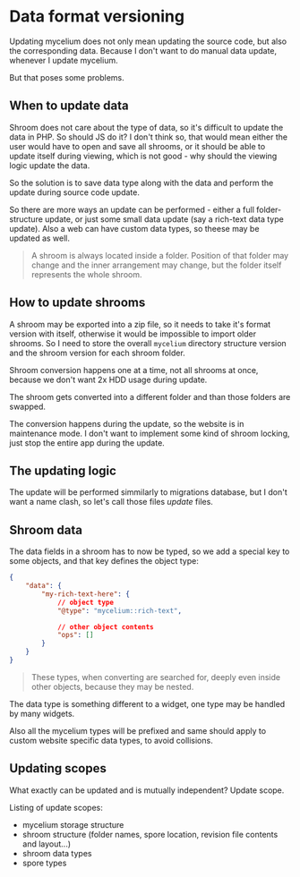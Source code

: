 Data format versioning
======================

Updating mycelium does not only mean updating the source code, but also the corresponding data. Because I don't want to do manual data update, whenever I update mycelium.

But that poses some problems.


## When to update data

Shroom does not care about the type of data, so it's difficult to update the data in PHP. So should JS do it? I don't think so, that would mean either the user would have to open and save all shrooms, or it should be able to update itself during viewing, which is not good - why should the viewing logic update the data.

So the solution is to save data type along with the data and perform the update during source code update.

So there are more ways an update can be performed - either a full folder-structure update, or just some small data update (say a rich-text data type update). Also a web can have custom data types, so theese may be updated as well.

> A shroom is always located inside a folder. Position of that folder may change and the inner arrangement may change, but the folder itself represents the whole shroom.


## How to update shrooms

A shroom may be exported into a zip file, so it needs to take it's format version with itself, otherwise it would be impossible to import older shrooms. So I need to store the overall `mycelium` directory structure version and the shroom version for each shroom folder.

Shroom conversion happens one at a time, not all shrooms at once, because we don't want 2x HDD usage during update.

The shroom gets converted into a different folder and than those folders are swapped.

The conversion happens during the update, so the website is in maintenance mode. I don't want to implement some kind of shroom locking, just stop the entire app during the update.


## The updating logic

The update will be performed simmilarly to migrations database, but I don't want a name clash, so let's call those files *update* files.


## Shroom data

The data fields in a shroom has to now be typed, so we add a special key to some objects, and that key defines the object type:

```json
{
    "data": {
        "my-rich-text-here": {
            // object type
            "@type": "mycelium::rich-text",

            // other object contents
            "ops": []
        }
    }
}
```

> These types, when converting are searched for, deeply even inside other objects, because they may be nested.

The data type is something different to a widget, one type may be handled by many widgets.

Also all the mycelium types will be prefixed and same should apply to custom website specific data types, to avoid collisions.


## Updating scopes

What exactly can be updated and is mutually independent? Update scope.

Listing of update scopes:

- mycelium storage structure
- shroom structure (folder names, spore location, revision file contents and layout...)
- shroom data types
- spore types
